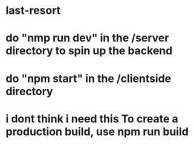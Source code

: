# last-resort
# do "nmp run dev" in the /server directory to spin up the backend

# do "npm start" in the /clientside directory

# i dont think i need this To create a production build, use npm run build